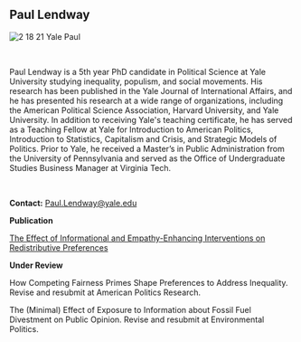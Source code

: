 ## Paul Lendway

![2 18 21 Yale Paul](https://user-images.githubusercontent.com/78934389/108396854-54dab180-71e5-11eb-84c0-f2fff40b4dae.jpg)


&nbsp;

Paul Lendway is a 5th year PhD candidate in Political Science at Yale University studying inequality, populism, and social movements. His research has been published in the Yale Journal of International Affairs, and he has presented his research at a wide range of organizations, including the American Political Science Association,  Harvard University, and Yale University. In addition to receiving Yale's teaching certificate, he has served as a Teaching Fellow at Yale for Introduction to American Politics, Introduction to Statistics, Capitalism and Crisis, and Strategic Models of Politics. Prior to Yale, he received a Master’s in Public Administration from the University of Pennsylvania and served as the Office of Undergraduate Studies Business Manager at Virginia Tech.

 &nbsp;
 
**Contact:** Paul.Lendway@yale.edu

**Publication** 
 
 <a href="https://www.yalejournal.org/publications/the-effect-of-informational-and-empathy-enhancing-interventions-on-redistributive-preferences" URL> The Effect of Informational and Empathy-Enhancing Interventions on Redistributive Preferences </a>
  
 **Under Review** 
 
 How Competing Fairness Primes Shape Preferences to Address Inequality. Revise and resubmit at American Politics Research. 
 
 The (Minimal) Effect of Exposure to Information about Fossil Fuel Divestment on Public Opinion. Revise and resubmit at Environmental Politics. 

 
 &nbsp;





